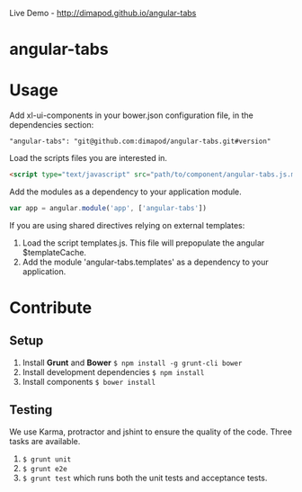 Live Demo - http://dimapod.github.io/angular-tabs

angular-tabs
============

# Usage
Add xl-ui-components in your bower.json configuration file, in the dependencies section:

`"angular-tabs": "git@github.com:dimapod/angular-tabs.git#version"`

Load the scripts files you are interested in.

```html
<script type="text/javascript" src="path/to/component/angular-tabs.js.min"></script>
```

Add the modules as a dependency to your application module.

```js
var app = angular.module('app', ['angular-tabs'])
```

If you are using shared directives relying on external templates:

1. Load the script templates.js. This file will prepopulate the angular $templateCache.
2. Add the module 'angular-tabs.templates' as a dependency to your application.


# Contribute
## Setup

1. Install **Grunt** and **Bower**
	`$ npm install -g grunt-cli bower`
2. Install development dependencies
	`$ npm install`
3. Install components
	`$ bower install`

## Testing

We use Karma, protractor and jshint to ensure the quality of the code.
Three tasks are available.

1. `$ grunt unit`
2. `$ grunt e2e`
3. `$ grunt test` which runs both the unit tests and acceptance tests.


